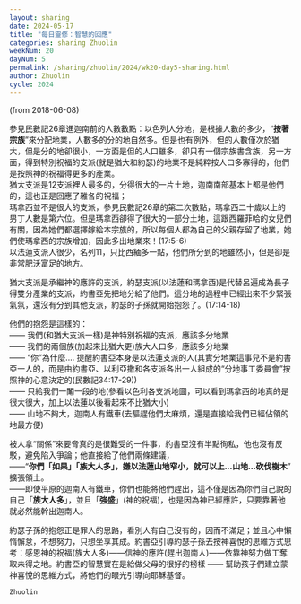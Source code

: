 ```yaml
---
layout: sharing
date: 2024-05-17
title: "每日靈修：智慧的回應"
categories: sharing Zhuolin
weekNum: 20
dayNum: 5
permalink: /sharing/zhuolin/2024/wk20-day5-sharing.html
author: Zhuolin
cycle: 2024
---
```

(from 2018-06-08)

參見民數記26章進迦南前的人數數點：以色列人分地，是根據人數的多少，“**按著宗族**”來分配地業，人數多的分的地自然多。但是也有例外，但的人數僅次於猶大，但是分的地卻很小，一方面是但的人口雖多，卻只有一個宗族書含族，另一方面，得到特別祝福的支派(就是猶大和約瑟)的地業不是純粹按人口多寡得的，他們是按照神的祝福得更多的產業。  
猶大支派是12支派裡人最多的，分得很大的一片土地，迦南南部基本上都是他們的，這也正是回應了雅各的祝福；  
瑪拿西並不是很大的支派，參見民數記26章的第二次數點，瑪拿西二十歲以上的男丁人數是第六位。但是瑪拿西卻得了很大的一部分土地，這跟西羅菲哈的女兒們有關，因為她們都選擇嫁給本宗族的，所以每個人都為自己的父親存留了地業，她們使瑪拿西的宗族增加，因此多出地業來！(17:5-6)  
以法蓮支派人很少，名列11，只比西緬多一點，他們所分到的地雖然小，但是卻是非常肥沃富足的地方。  

猶大支派是承繼神的應許的支派，約瑟支派(以法蓮和瑪拿西)是代替呂遍成為長子得雙分產業的支派，約書亞先把地分給了他們。這分地的過程中已經出來不少緊張氣氛，還沒有分到其他支派，約瑟的子孫就開始抱怨了。(17:14-18)  

他們的抱怨是這樣的：  
—— 我們(和猶大支派一樣)是神特別祝福的支派，應該多分地業  
—— 我們的兩個族(加起來比猶大更)族大人口多，應該多分地業  
—— “你”為什麼.... 提醒約書亞本身是以法蓮支派的人(其實分地業這事兒不是約書亞一人的，而是由約書亞、以利亞撒和各支派各出一人組成的“分地事工委員會”按照神的心意決定的(民數記34:17-29))  
—— 只給我們一䦰一段的地(參看以色利各支派地圖，可以看到瑪拿西的地真的是很大很大，加上以法蓮以後看起來不比猶大小)  
—— 山地不夠大，迦南人有鐵車(去驅趕他們太麻煩，還是直接給我們已經佔領的地最方便)  

被人拿“關係”來要脅真的是很難受的一件事，約書亞沒有半點徇私，他也沒有反駁，避免陷入爭論；他直接給了他們兩條建議，  
——“**你們「如果」「族大人多」，嫌以法蓮山地窄小，就可以上...山地...砍伐樹木**” 擴張領土。  
——即使平原的迦南人有鐵車，你們也能將他們趕出，這不僅是因為你們自己說的自己「**族大人多**」，並且「**強盛**」(神的祝福)，也是因為神已經應許，只要靠著他就必然能幹出迦南人。  

約瑟子孫的抱怨正是罪人的思路，看別人有自己沒有的，因而不滿足；並且心中懶惰懈怠，不想努力，只想坐享其成。約書亞引導約瑟子孫去按神喜悅的思維方式思考：感恩神的祝福(族大人多)——信神的應許(趕出迦南人)——依靠神努力做工奪取未得之地。約書亞的智慧實在是給做父母的很好的榜樣 —— 幫助孩子們建立蒙神喜悅的思維方式，將他們的眼光引導向耶穌基督。  

`Zhuolin`  
